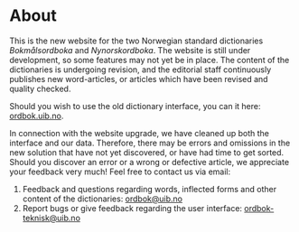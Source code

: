 # About
This is the new website for the two Norwegian standard dictionaries *Bokmålsordboka* and *Nynorskordboka*. The website is still under development, so some features may not yet be in place. The content of the dictionaries is undergoing revision, and the editorial staff continuously publishes new word-articles, or articles which have been revised and quality checked.

Should you wish to use the old dictionary interface, you can it here: [ordbok.uib.no](http://www.ordbok.uib.no/).

In connection with the website upgrade, we have cleaned up both the interface and our data. Therefore, there may be errors and omissions in the new solution that have not yet discovered, or have had time to get sorted. Should you discover an error or a wrong or defective article, we appreciate your feedback very much! Feel free to contact us via email:

1. Feedback and questions regarding words, inflected forms and other content of the dictionaries: [ordbok@uib.no](mailto:ordbok@uib.no)
2. Report bugs or give feedback regarding the user interface: [ordbok-teknisk@uib.no](mailto:ordbok-teknisk@uib.no)
